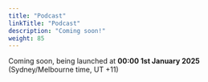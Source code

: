 ```yaml
---
title: "Podcast"
linkTitle: "Podcast"
description: "Coming soon!"
weight: 85
---
```


Coming soon, being launched at **00:00 1st January 2025** (Sydney/Melbourne time, UT +11)

